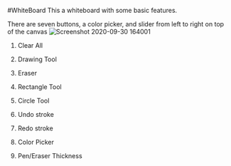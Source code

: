#WhiteBoard
This a whiteboard with some basic features.

There are seven buttons, a color picker, and slider from left to right on top of the canvas
![Screenshot 2020-09-30 164001](https://user-images.githubusercontent.com/60533447/94750954-29415280-033c-11eb-8218-31ec410f16f6.png)
1. Clear All

2. Drawing Tool

3. Eraser

4. Rectangle Tool

5. Circle Tool

6. Undo stroke

7. Redo stroke

8. Color Picker

9. Pen/Eraser Thickness
